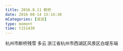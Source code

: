 ```yaml
---
title: 2016.8.11 断桥
date: 2016-08-14 15:14:30
mCategories: [说说]
type: moment
time: t151430
---
```


<div id="pics-20160814151430"></div>

<script src="/lib/moment/pics.js"></script>
<script>
var data = [
    {"link": "2016-08-14_000002.jpeg", "type": "shuoshuo"},
    {"link": "2016-08-14_000004.jpeg", "type": "shuoshuo"},
    {"link": "2016-08-14_000005.jpeg", "type": "shuoshuo"},
    {"link": "2016-08-14_000006.jpeg", "type": "shuoshuo"},
    {"link": "2016-08-14_000007.jpeg", "type": "shuoshuo"},
    {"link": "2016-08-14_000008.jpeg", "type": "shuoshuo"},
    {"link": "2016-08-14_000009.jpeg", "type": "shuoshuo"},
    {"link": "2016-08-14_000010.jpeg", "type": "shuoshuo"},
    {"link": "2016-08-14_000011.jpeg", "type": "shuoshuo"}
];
picsRender(data, "pics-20160814151430");
</script>

杭州市断桥残雪 多云
浙江省杭州市西湖区风景区白堤东端
